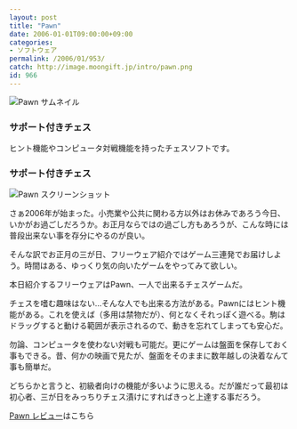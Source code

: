 ```yaml
---
layout: post
title: "Pawn"
date: 2006-01-01T09:00:00+09:00
categories:
- ソフトウェア
permalink: /2006/01/953/
catch: http://image.moongift.jp/intro/pawn.png
id: 966
---
```

 ![Pawn サムネイル](http://image.moongift.jp/intro/pawn.s.png "Pawn サムネイル")
  

### サポート付きチェス
  
ヒント機能やコンピュータ対戦機能を持ったチェスソフトです。  
<!--more-->  

### サポート付きチェス
  

![Pawn スクリーンショット](http://image.moongift.jp/intro/pawn.png "Pawn スクリーンショット")

  

さぁ2006年が始まった。小売業や公共に関わる方以外はお休みであろう今日、いかがお過ごしだろうか。お正月ならではの過ごし方もあろうが、こんな時には普段出来ない事を存分にやるのが良い。

  

そんな訳でお正月の三が日、フリーウェア紹介ではゲーム三連発でお届けしよう。時間はある、ゆっくり気の向いたゲームをやってみて欲しい。

  

本日紹介するフリーウェアはPawn、一人で出来るチェスゲームだ。

  

チェスを嗜む趣味はない…そんな人でも出来る方法がある。Pawnにはヒント機能がある。これを使えば（多用は禁物だが）、何となくそれっぽく遊べる。駒はドラッグすると動ける範囲が表示されるので、動きを忘れてしまっても安心だ。

  

勿論、コンピュータを使わない対戦も可能だ。更にゲームは盤面を保存しておく事もできる。昔、何かの映画で見たが、盤面をそのままに数年越しの決着なんて事も簡単だ。

  

どちらかと言うと、初級者向けの機能が多いように思える。だが誰だって最初は初心者、三が日をみっちりチェス漬けにすればきっと上達する事だろう。

  

[Pawn レビュー](http://fw.moongift.jp/review/i-969.html)はこちら

